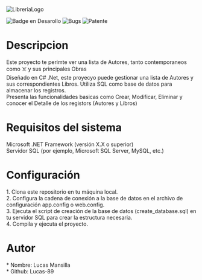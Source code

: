 
  
![LibreriaLogo](https://github.com/Lucas-89/Libreria/assets/121033010/f575f14f-f916-4c88-b8d3-7ca2b3e70192) 
<br>


![Badge en Desarollo](https://img.shields.io/badge/ESTADO-EN%20DESAROLLO-green)
![Bugs](https://img.shields.io/badge/Days_Since_Last_BUG-0-red)
![Patente](https://img.shields.io/badge/Licence-Not%20Found-inactive)
<h1> Descripcion </h1>
Este proyecto te perimte ver una lista de Autores, tanto contemporaneos como ☠️ y sus principales Obras <br>
Diseñado en C# .Net, este proyecyo puede gestionar una lista de Autores y sus correspondientes Libros. Utiliza SQL como base de datos para almacenar los registros. <br>
Presenta las funcionalidades basicas como Crear, Modificar, Eliminar y conocer el Detalle de los registors (Autores y Libros)
<br>
<h1>Requisitos del sistema </h1>
Microsoft .NET Framework (versión X.X o superior)<br>
Servidor SQL (por ejemplo, Microsoft SQL Server, MySQL, etc.)<br>
<h1>Configuración </h1>
1. Clona este repositorio en tu máquina local. <br>
2. Configura la cadena de conexión a la base de datos en el archivo de configuración app.config o web.config.<br>
3. Ejecuta el script de creación de la base de datos (create_database.sql) en tu servidor SQL para crear la estructura necesaria.<br>
4. Compila y ejecuta el proyecto.
<h1>Autor</h1>
* Nombre: Lucas Mansilla <br>
* Github: Lucas-89
